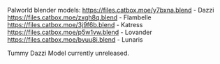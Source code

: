 Palworld blender models:
https://files.catbox.moe/y7bxna.blend - Dazzi
https://files.catbox.moe/zxgh8q.blend - Flambelle
https://files.catbox.moe/3j9f6b.blend - Katress
https://files.catbox.moe/p5w1vw.blend - Lovander
https://files.catbox.moe/bvuu8i.blend - Lunaris

Tummy Dazzi Model currently unreleased.